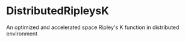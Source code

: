 # DistributedRipleysK
An optimized and accelerated space Ripley's K function in distributed environment
